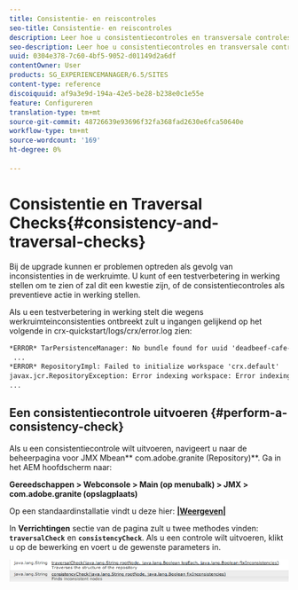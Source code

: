 ```yaml
---
title: Consistentie- en reiscontroles
seo-title: Consistentie- en reiscontroles
description: Leer hoe u consistentiecontroles en transversale controles uitvoert.
seo-description: Leer hoe u consistentiecontroles en transversale controles uitvoert.
uuid: 0304e378-7c60-4bf5-9052-d01149d2a6df
contentOwner: User
products: SG_EXPERIENCEMANAGER/6.5/SITES
content-type: reference
discoiquuid: af9a3e9d-194a-42e5-be28-b238e0c1e55e
feature: Configureren
translation-type: tm+mt
source-git-commit: 48726639e93696f32fa368fad2630e6fca50640e
workflow-type: tm+mt
source-wordcount: '169'
ht-degree: 0%

---
```



# Consistentie en Traversal Checks{#consistency-and-traversal-checks}

Bij de upgrade kunnen er problemen optreden als gevolg van inconsistenties in de werkruimte. U kunt of een testverbetering in werking stellen om te zien of zal dit een kwestie zijn, of de consistentiecontroles als preventieve actie in werking stellen.

Als u een testverbetering in werking stelt die wegens werkruimteinconsistenties ontbreekt zult u ingangen gelijkend op het volgende in crx-quickstart/logs/crx/error.log zien:

```xml
*ERROR* TarPersistenceManager: No bundle found for uuid 'deadbeef-cafe-babe-cafe-babecafebabe'
 ...
*ERROR* RepositoryImpl: Failed to initialize workspace 'crx.default'
javax.jcr.RepositoryException: Error indexing workspace: Error indexing workspace: Error indexing workspace
...
```

## Een consistentiecontrole uitvoeren {#perform-a-consistency-check}

Als u een consistentiecontrole wilt uitvoeren, navigeert u naar de beheerpagina voor JMX Mbean** com.adobe.granite (Repository)**. Ga in het AEM hoofdscherm naar:

**Gereedschappen > Webconsole > Main (op menubalk) > JMX > com.adobe.granite (opslagplaats)**

Op een standaardinstallatie vindt u deze hier:  **[|Weergeven|](http://localhost:4502/system/console/jmx/com.adobe.granite%3Atype%3DRepository)**

In **Verrichtingen** sectie van de pagina zult u twee methodes vinden: **`traversalCheck`** en **`consistencyCheck`**. Als u een controle wilt uitvoeren, klikt u op de bewerking en voert u de gewenste parameters in.

![chlimage_1-117](assets/chlimage_1-117.png)

